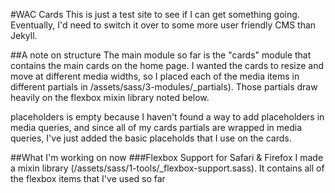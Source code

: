 #WAC Cards
This is just a test site to see if I can get something going. Eventually, I'd need to switch it over to some more user friendly CMS than Jekyll.

##A note on structure
The main module so far is the "cards" module that contains the main cards on the home page. I wanted the cards to resize and move at different media widths, so I placed each of the media items in different partials in /assets/sass/3-modules/_partials).  Those partials draw heavily on the flexbox mixin library noted below.

placeholders is empty because I haven't found a way to add placeholders in media queries, and since all of my cards partials are wrapped in media queries, I've just added the basic placeholds that I use on the cards. 


##What I'm working on now
###Flexbox Support for Safari & Firefox
I made a mixin library  (/assets/sass/1-tools/_flexbox-support.sass).  It contains all of the flexbox items that I've used so far
